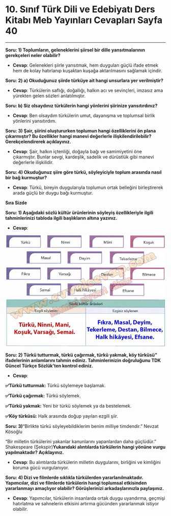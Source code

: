 # 10. Sınıf Türk Dili ve Edebiyatı Ders Kitabı Meb Yayınları Cevapları Sayfa 40

---

**Soru: 1) Toplumların, geleneklerini şiirsel bir dille yansıtmalarının gerekçeleri neler olabilir?**

-   **Cevap**: Gelenekleri şiirle yansıtmak, hem duyguları güçlü ifade etmek hem de kolay hatırlanıp kuşaktan kuşağa aktarılmasını sağlamak içindir.

**Soru: 2) a) Okuduğunuz şiirde türküye ait hangi unsurlara yer verilmiştir?**

-   **Cevap**: Türkülerin saflığı, doğallığı, halkın acı ve sevinçleri, imzasız ama yürekten gelen sözleri anlatılmıştır.

**Soru: b) Siz olsaydınız türkülerin hangi yönlerini şiirinize yansıtırdınız?**

-   **Cevap**: Ben olsaydım türkülerin umut, dayanışma ve toplumsal birlik yönlerini yansıtırdım.

**Soru: 3) Şair, şiirini oluştururken toplumun hangi özelliklerini ön plana çıkarmıştır? Bu özellikler hangi manevi değerlerle ilişkilendirilebilir? Gerekçelendirerek açıklayınız.**

-   **Cevap**: Şair, halkın içtenliği, doğayla bağı ve samimiyetini öne çıkarmıştır. Bunlar sevgi, kardeşlik, sadelik ve dürüstlük gibi manevi değerlerle ilişkilidir.

**Soru: 4) Okuduğunuz şiire göre türkü, söyleyiciyle toplum arasında nasıl bir bağ kurmuştur?**

-   **Cevap**: Türkü, bireyin duygularıyla toplumun ortak belleğini birleştirerek arada güçlü bir duygu bağı kurmuştur.

**Sıra Sizde**

**Soru: 1) Aşağıdaki sözlü kültür ürünlerinin söyleyiş özellikleriyle ilgili tahminlerinizi tabloda ilgili başlıkların altına yazınız.**

-   **Cevap**:

![Image 1](./image_1.webp)

**Soru: 2) Türkü tutturmak, türkü çağırmak, türkü yakmak, köy türküsü” ifadelerinin anlamlarını tahmin ediniz. Tahminlerinizin doğruluğunu TDK Güncel Türkçe Sözlük’ten kontrol ediniz.**

-   **Cevap**:

**✅Türkü tutturmak:** Türkü söylemeye başlamak.

**✅Türkü çağırmak:** Türkü söylemek.

**✅Türkü yakmak:** Yeni bir türkü söylemek ya da bestelemek.

**✅Köy türküsü:** Halk arasında doğup yayılan ezgili şiir.

**Soru: 3)**“Birlikte türkü söyleyebildiklerim benim milliye timdendir.” Nevzat Kösoğlu

 “Bir milletin türkülerini yakanlar kanunlarını yapanlardan daha güçlüdür.” Shakespeare (Şekspir)**Yukarıdaki alıntılarda türkülerin hangi yönüne vurgu yapılmaktadır? Açıklayınız.**

-   **Cevap**: Bu alıntılarda türkülerin milletin duygularını, birliğini ve kimliğini koruma gücü vurgulanıyor.

**Soru: 4) Dizi ve filmlerde sıklıkla türkülerden yararlanılmaktadır. Yapımcılar, dizi ve filmlerde türkülerin hangi toplumsal etkisinden yararlanmayı amaçlıyor olabilir? Görüşlerinizi arkadaşlarınızla paylaşınız.**

-   **Cevap**: Yapımcılar, türkülerin insanlarda ortak duygu uyandırma, geçmişi hatırlatma ve sahnelerin etkisini artırma gücünden yararlanmak istiyor olabilir.
